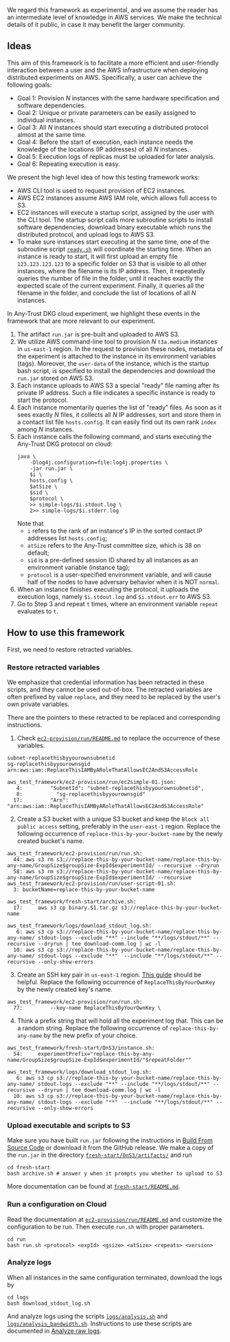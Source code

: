 We regard this framework as experimental, and we assume the reader has an intermediate level of knowledge in AWS services. We make the technical details of it public, in case it may benefit the larger community.

## Ideas

This aim of this framework is to facilitate a more efficient and user-friendly interaction between a user and the AWS infrastructure when deploying distributed experiments on AWS. Specifically, a user can achieve the following goals:

- Goal 1: Provision $N$ instances with the same hardware specification and software dependencies.
- Goal 2: Unique or private parameters can be easily assigned to individual instances.
- Goal 3: All $N$ instances should start executing a distributed protocol almost at the same time.
- Goal 4: Before the start of execution, each instance needs the knowledge of the locations (IP addresses) of all $N$ instances.
- Goal 5: Execution logs of replicas must be uploaded for later analysis. 
- Goal 6: Repeating execution is easy.

We present the high level idea of how this testing framework works:

- AWS CLI tool is used to request provision of EC2 instances.
- AWS EC2 instances assume AWS IAM role, which allows full access to S3.
- EC2 instances will execute a startup script, assigned by the user with the CLI tool. The startup script calls more subroutine scripts to install software dependencies, download binary executable which runs the distributed protocol, and upload logs to AWS S3.
- To make sure instances start executing at the same time, one of the subroutine script [`ready.sh`](fresh-start/OnS3/ready.sh) will coordinate the starting time. When an instance is ready to start, it will first upload an empty file `123.123.123.123` to a specific folder on S3 that is visible to all other instances, where the filename is its IP address. Then, it repeatedly queries the number of file in the folder, until it reaches exactly the expected scale of the current experiment. Finally, it queries all the filename in the folder, and conclude the list of locations of all $N$ instances.

In Any-Trust DKG cloud experiment, we highlight these events in the framework that are more relevant to our experiment.

1. The artifact `run.jar` is pre-built and uploaded to AWS S3.
2. We utilize AWS command-line tool to provision $N$ `t3a.medium` instances in `us-east-1` region. In the request to provision these nodes, metadata of the experiment is attached to the instance in its environment variables (tags). Moreover, the `user-data` of the instance, which is the startup bash script, is specified to install the dependencies and download the `run.jar` stored on AWS S3.
3. Each instance uploads to AWS S3 a special "ready" file naming after its private IP address. Such a file indicates a specific instance is ready to start the protocol.
4. Each instance momentarily queries the list of "ready" files. As soon as it sees exactly $N$ files, it collects all $N$ IP addresses, sort and store them in a contact list file `hosts.config`. It can easily find out its own rank `index` among $N$ instances.
5. Each instance calls the following command, and starts executing the Any-Trust DKG protocol on cloud:
    ```{bash}
    java \
        -Dlog4j.configuration=file:log4j.properties \
        -jar run.jar \
        $i \
        hosts.config \
        $atSize \
        $sid \
        $protocol \
        >> simple-logs/$i.stdout.log \
        2>> simple-logs/$i.stderr.log
    ```
    Note that
    - `i` refers to the rank of an instance's IP in the sorted contact IP addresses list `hosts.config`;
    - `atSize` refers to the Any-Trust committee size, which is 38 on default;
    - `sid` is a pre-defined session ID shared by all instances as an environment variable (instance tag);
    - `protocol` is a user-specified environment variable, and will cause half of the nodes to have adversary behavior when it is NOT `normal`.
6. When an instance finishes executing the protocol, it uploads the execution logs, namely `$i.stdout.log` and `$i.stdout.err` to AWS S3.
7. Go to Step 3 and repeat `t` times, where an environment variable `repeat` evaluates to `t`.

## How to use this framework

First, we need to restore retracted variables.

### Restore retracted variables

We emphasize that credential information has been retracted in these scripts, and they cannot be used out-of-box.
The retracted variables are often prefixed by value `replace`, and they need to be replaced by the user's own private variables.

There are the pointers to these retracted to be replaced and corresponding instructions.

1. Check [`ec2-provision/run/README.md`](ec2-provision/run/README.md) to replace the occurrence of these variables.

```{plain}
subnet-replacethisbyyourownsubnetid
sg-replacethisbyyourownsgid
arn:aws:iam::ReplaceThisIAMByARoleThatAllowsEC2AndS3AccessRole

aws_test_framework/ec2-provision/run/ec2simple-01.json:
   4:         "SubnetId": "subnet-replacethisbyyourownsubnetid",
   8:           "sg-replacethisbyyourownsgid"
  17:         "Arn": "arn:aws:iam::ReplaceThisIAMByARoleThatAllowsEC2AndS3AccessRole"
```

2. Create a S3 bucket with a unique S3 bucket and keep the `Block all public access` setting, preferably in the `user-east-1` region. Replace the following occurrence of `replace-this-by-your-bucket-name` by the newly created bucket's name.

```
aws_test_framework/ec2-provision/run/run.sh:
  44: aws s3 rm s3://replace-this-by-your-bucket-name/replace-this-by-any-name/GroupSize$groupSize-ExpId$experimentId/ --recursive --dryrun
  58: aws s3 rm s3://replace-this-by-your-bucket-name/replace-this-by-any-name/GroupSize$groupSize-ExpId$experimentId/ --recursive
aws_test_framework/ec2-provision/run/user-script-01.sh:
  3: bucketName=replace-this-by-your-bucket-name

aws_test_framework/fresh-start/archive.sh:
  17:     aws s3 cp binary.$1.tar.gz s3://replace-this-by-your-bucket-name

aws_test_framework/logs/download_stdout_log.sh:
   6: aws s3 cp s3://replace-this-by-your-bucket-name/replace-this-by-any-name/ stdout-logs --exclude "**" --include "**/logs/stdout/**" --recursive --dryrun | tee download-comm.log | wc -l
  10: aws s3 cp s3://replace-this-by-your-bucket-name/replace-this-by-any-name/ stdout-logs --exclude "**"  --include "**/logs/stdout/**" --recursive --only-show-errors
```

3. Create an SSH key pair in `us-east-1` region. [This guide](https://docs.aws.amazon.com/AWSEC2/latest/UserGuide/create-key-pairs.html#having-ec2-create-your-key-pair) should be helpful. Replace the following occurrence of `ReplaceThisByYourOwnKey` by the newly created key's name.

```
aws_test_framework/ec2-provision/run/run.sh:
  77:         --key-name ReplaceThisByYourOwnKey \
```

4. Think a prefix string that will hold all the experiment log that. This can be a random string. Replace the following occurrence of `replace-this-by-any-name` by the new prefix of your choice.

```
aws_test_framework/fresh-start/OnS3/instance.sh:
  54:     experimentPrefix="replace-this-by-any-name/GroupSize$groupSize-ExpId$experimentId/"$repeatFolder""

aws_test_framework/logs/download_stdout_log.sh:
   6: aws s3 cp s3://replace-this-by-your-bucket-name/replace-this-by-any-name/ stdout-logs --exclude "**" --include "**/logs/stdout/**" --recursive --dryrun | tee download-comm.log | wc -l
  10: aws s3 cp s3://replace-this-by-your-bucket-name/replace-this-by-any-name/ stdout-logs --exclude "**"  --include "**/logs/stdout/**" --recursive --only-show-errors
```

### Upload executable and scripts to S3 

Make sure you have built `run.jar` following the instructions in [Build From Source Code](../README.md#build-from-source-code-3-compute-minutes) or download it from the GitHub release.
We make a copy of the `run.jar` in the directory [`fresh-start/OnS3/artifacts/`](fresh-start/OnS3/artifacts/) and run

```{bash}
cd fresh-start
bash archive.sh # answer y when it prompts you whether to upload to S3
```

More documentation can be found at [`fresh-start/README.md`](fresh-start/README.md).

### Run a configuration on Cloud

Read the documentation at [`ec2-provision/run/README.md`](ec2-provision/run/README.md) and customize the configuration to be run. Then execute `run.sh` with proper parameters.

```{bash}
cd run
bash run.sh <protocol> <expId> <gsize> <atSize> <repeats> <version>
```

### Analyze logs

When all instances in the same configuration terminated, download the logs by

```{bash}
cd logs
bash download_stdout_log.sh
```

And analyze logs using the scripts [`logs/analysis.sh`](logs/analysis.sh) and [`logs/analysis_bandwidth.sh`](logs/analysis_bandwidth.sh). Instructions to use these scripts are documented in [Analyze raw logs](../README.md#analyze-raw-logs-05-compute-minutes).